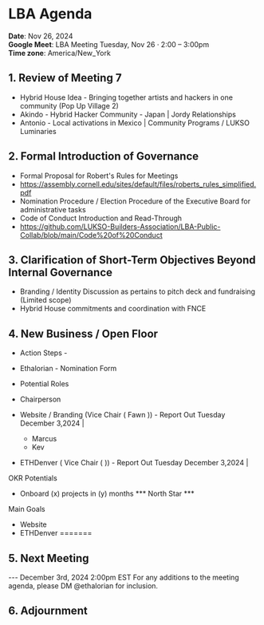 # LBA Agenda

**Date**: Nov 26, 2024  
**Google Meet**: LBA Meeting Tuesday, Nov 26 · 2:00 – 3:00pm  
**Time zone**: America/New_York

## 1. Review of Meeting 7   
- Hybrid House Idea - Bringing together artists and hackers in one community (Pop Up Village 2)
- Akindo - Hybrid Hacker Community - Japan | Jordy Relationships
- Antonio - Local activations in Mexico | Community Programs / LUKSO Luminaries

## 2. Formal Introduction of Governance
- Formal Proposal for Robert's Rules for Meetings
- https://assembly.cornell.edu/sites/default/files/roberts_rules_simplified.pdf
- Nomination Procedure / Election Procedure of the Executive Board for administrative tasks
- Code of Conduct Introduction and Read-Through
- https://github.com/LUKSO-Builders-Association/LBA-Public-Collab/blob/main/Code%20of%20Conduct

## 3. Clarification of Short-Term Objectives Beyond Internal Governance
- Branding / Identity Discussion as pertains to pitch deck and fundraising (Limited scope)
- Hybrid House commitments and coordination with FNCE

## 4. New Business / Open Floor

- Action Steps -
- Ethalorian - Nomination Form
- Potential Roles
- Chairperson

- Website / Branding (Vice Chair ( Fawn )) - Report Out Tuesday December 3,2024 | 
  - Marcus
  - Kev

- ETHDenver ( Vice Chair ( )) - Report Out Tuesday December 3,2024 | 

OKR Potentials
- Onboard (x) projects in (y) months  *** North Star ***
  
Main Goals 
  - Website
  - ETHDenver
=======
## 5. Next Meeting

---  December 3rd, 2024 2:00pm EST
For any additions to the meeting agenda, please DM @ethalorian for inclusion.



## 6. Adjournment

